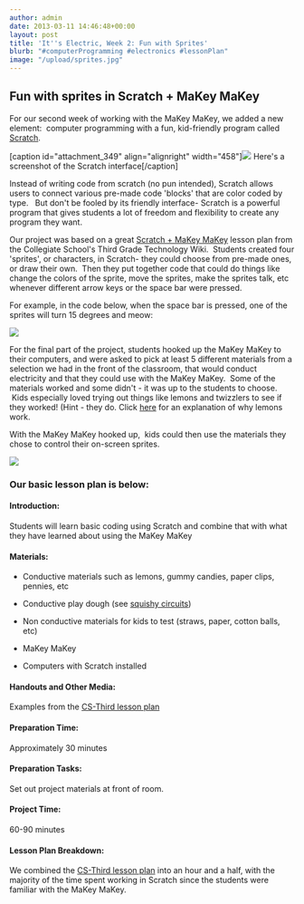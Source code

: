 ```yaml
---
author: admin
date: 2013-03-11 14:46:48+00:00
layout: post
title: 'It''s Electric, Week 2: Fun with Sprites'
blurb: "#computerProgramming #electronics #lessonPlan"
image: "/upload/sprites.jpg"
---
```


## Fun with sprites in Scratch + MaKey MaKey


For our second week of working with the MaKey MaKey, we added a new element:  computer programming with a fun, kid-friendly program called [Scratch](http://scratch.mit.edu).

[caption id="attachment_349" align="alignright" width="458"][![](http://9-dots.org/wp-uploads/2013/03/Screen-shot-2013-03-11-at-12.30.41-AM1.png)](http://9-dots.org/wp-uploads/2013/03/Screen-shot-2013-03-11-at-12.30.41-AM1.png) Here's a screenshot of the Scratch interface[/caption]

Instead of writing code from scratch (no pun intended), Scratch allows users to connect various pre-made code 'blocks' that are color coded by type.   But don't be fooled by its friendly interface- Scratch is a powerful program that gives students a lot of freedom and flexibility to create any program they want.

Our project was based on a great [Scratch + MaKey MaKey](https://cs-third.wikispaces.com/Scratch+and+MakeyMakey) lesson plan from the Collegiate School's Third Grade Technology Wiki.  Students created four 'sprites', or characters, in Scratch- they could choose from pre-made ones, or draw their own.  Then they put together code that could do things like change the colors of the sprite, move the sprites, make the sprites talk, etc whenever different arrow keys or the space bar were pressed.

For example, in the code below, when the space bar is pressed, one of the sprites will turn 15 degrees and meow:


[![](http://9-dots.org/wp-uploads/2013/03/Screen-shot-2013-03-11-at-12.32.19-AM1.png)](http://9-dots.org/wp-uploads/2013/03/Screen-shot-2013-03-11-at-12.32.19-AM1.png)


For the final part of the project, students hooked up the MaKey MaKey to their computers, and were asked to pick at least 5 different materials from a selection we had in the front of the classroom, that would conduct electricity and that they could use with the MaKey MaKey.  Some of the materials worked and some didn't - it was up to the students to choose.  Kids especially loved trying out things like lemons and twizzlers to see if they worked! (Hint - they do. Click [here](http://science.yourdictionary.com/articles/how-does-lemon-juice-conduct-electricity.html) for an explanation of why lemons work.

With the MaKey MaKey hooked up,  kids could then use the materials they chose to control their on-screen sprites.

[![](http://9-dots.org/wp-uploads/2013/03/Photo-Feb-04-5-29-26-PM-reduced-1024x764.jpg)](http://9-dots.org/wp-uploads/2013/03/Photo-Feb-04-5-29-26-PM-reduced.jpg)


### Our basic lesson plan is below:




#### Introduction:


Students will learn basic coding using Scratch and combine that with what they have learned about using the MaKey MaKey

<!-- more -->


#### Materials:





	
  * Conductive materials such as lemons, gummy candies, paper clips, pennies, etc

	
  * Conductive play dough (see [squishy circuits](http://courseweb.stthomas.edu/apthomas/SquishyCircuits/))

	
  * Non conductive materials for kids to test (straws, paper, cotton balls, etc)

	
  * MaKey MaKey

	
  * Computers with Scratch installed




#### Handouts and Other Media:


Examples from the [CS-Third lesson plan](https://cs-third.wikispaces.com/Scratch+and+MakeyMakey)


#### Preparation Time:


Approximately 30 minutes


#### Preparation Tasks:


Set out project materials at front of room.


#### Project Time:


60-90 minutes


#### Lesson Plan Breakdown:


We combined the [CS-Third lesson plan](https://cs-third.wikispaces.com/Scratch+and+MakeyMakey) into an hour and a half, with the majority of the time spent working in Scratch since the students were familiar with the MaKey MaKey.


